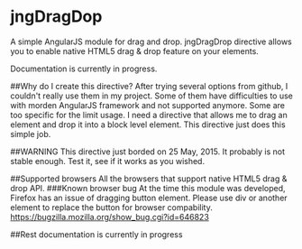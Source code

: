 # jngDragDop
A simple AngularJS module for drag and drop. jngDragDrop directive allows you to enable native HTML5 drag & drop feature on your elements.

Documentation is currently in progress.

##Why do I create this directive?
After trying several options from github, I couldn't really use them in my project. Some of them have difficulties to use with morden AngularJS framework and not supported anymore. Some are too specific for the limit usage. I need a directive that allows me to drag an element and drop it into a block level element. This directive just does this simple job.

##WARNING
This directive just borded on 25 May, 2015. It probably is not stable enough. Test it, see if it works as you wished.

##Supported browsers
All the browsers that support native HTML5 drag & drop API.
###Known browser bug
At the time this module was developed, Firefox has an issue of dragging button element. Please use div or another element to replace the button for browser compability. https://bugzilla.mozilla.org/show_bug.cgi?id=646823

##Rest documentation is currently in progress